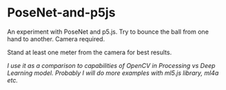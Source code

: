 # PoseNet-and-p5js
An experiment with PoseNet and p5.js. Try to bounce the ball from one hand to another. Camera required.

Stand at least one meter from the camera for best results.

*I use it as a comparison to capabilities of OpenCV in Processing vs Deep Learning model. Probably I will do more examples with ml5.js library, ml4a etc.*
